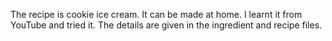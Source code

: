 The recipe is cookie ice cream. It can be made at home. I learnt it from YouTube and tried it.
 The details are given in the ingredient and recipe files. 